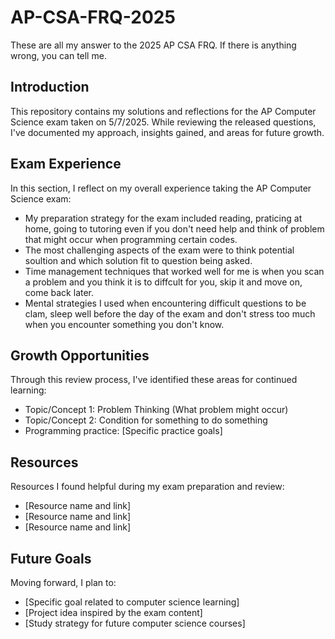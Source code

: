 # AP-CSA-FRQ-2025
These are all my answer to the 2025 AP CSA FRQ.
If there is anything wrong, you can tell me.
## Introduction
This repository contains my solutions and reflections for the AP Computer Science exam taken on 5/7/2025. While reviewing the released questions, I've documented my approach, insights gained, and areas for future growth.

## Exam Experience
In this section, I reflect on my overall experience taking the AP Computer Science exam:

- My preparation strategy for the exam included reading, praticing at home, going to tutoring even if you don't need help and think of problem that might occur when programming certain codes.
- The most challenging aspects of the exam were to think potential soultion and which solution fit to question being asked.
- Time management techniques that worked well for me is when you scan a problem and you think it is to diffcult for you, skip it and move on, come back later.
- Mental strategies I used when encountering difficult questions to be clam, sleep well before the day of the exam and don't stress too much when you encounter something you don't know.

## Growth Opportunities
Through this review process, I've identified these areas for continued learning:

- Topic/Concept 1: Problem Thinking (What problem might occur)
- Topic/Concept 2: Condition for something to do something
- Programming practice: [Specific practice goals]

## Resources
Resources I found helpful during my exam preparation and review:

- [Resource name and link]
- [Resource name and link]
- [Resource name and link]

## Future Goals
Moving forward, I plan to:
- [Specific goal related to computer science learning]
- [Project idea inspired by the exam content]
- [Study strategy for future computer science courses]
